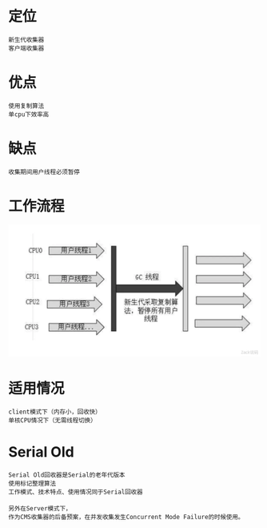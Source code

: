 
   
# 定位

    新生代收集器
    客户端收集器
    
    
    

# 优点

    使用复制算法
    单cpu下效率高
    
# 缺点

    收集期间用户线程必须暂停 

# 工作流程

![](https://github.com/RodJohn/JVM/blob/master/img/gcserial.png)

    
# 适用情况    
    
    client模式下（内存小，回收快）
    单核CPU情况下（无需线程切换）
    
 
 
# Serial Old

    Serial Old回收器是Serial的老年代版本
    使用标记整理算法
    工作模式、技术特点、使用情况同于Serial回收器   
    
    另外在Server模式下，
    作为CMS收集器的后备预案，在并发收集发生Concurrent Mode Failure的时候使用。
  
 
 
